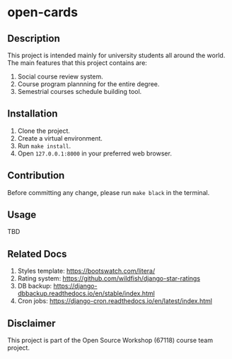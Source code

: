 # open-cards

## Description
This project is intended mainly for university students all around the world.<br />
The main features that this project contains are:
1. Social course review system.
1. Course program plannning for the entire degree.
1. Semestrial courses schedule building tool.

## Installation
1. Clone the project.
1. Create a virtual environment.
1. Run `make install`.
1. Open `127.0.0.1:8000` in your preferred web browser.

## Contribution
Before committing any change, please run `make black` in the terminal. 

## Usage 
TBD

## Related Docs
1. Styles template: https://bootswatch.com/litera/
1. Rating system: https://github.com/wildfish/django-star-ratings
1. DB backup: https://django-dbbackup.readthedocs.io/en/stable/index.html
1. Cron jobs: https://django-cron.readthedocs.io/en/latest/index.html

## Disclaimer
This project is part of the Open Source Workshop (67118) course team project.
